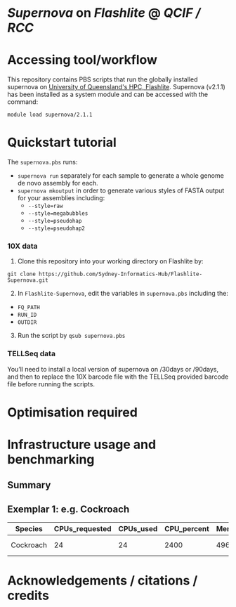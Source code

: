 *Supernova* on *Flashlite* @ *QCIF / RCC*
===========

# Accessing tool/workflow

This repository contains PBS scripts that run the globally installed supernova on [University of Queensland's HPC, Flashlite](https://rcc.uq.edu.au/flashlite). Supernova (v2.1.1) has been installed as a system module and can be accessed with the command:

    module load supernova/2.1.1

# Quickstart tutorial

The `supernova.pbs` runs:

* `supernova run` separately for each sample to generate a whole genome de novo assembly for each.
* `supernova mkoutput` in order to generate various styles of FASTA output for your assemblies including:
    *  `--style=raw`
    *  `--style=megabubbles`
    *  `--style=pseudohap`
    *  `--style=pseudohap2`

### 10X data

1. Clone this repository into your working directory on Flashlite by: 

  `git clone https://github.com/Sydney-Informatics-Hub/Flashlite-Supernova.git`

2. In `Flashlite-Supernova`, edit the variables in `supernova.pbs` including the:

* `FQ_PATH`
* `RUN_ID`
* `OUTDIR`

3. Run the script by `qsub supernova.pbs`

### TELLSeq data

You’ll need to install a local version of supernova on /30days or /90days, and then to replace the 10X barcode file with the TELLSeq provided barcode file before running the scripts.

# Optimisation required

# Infrastructure usage and benchmarking

## Summary

## Exemplar 1: e.g. Cockroach

| Species   | CPUs_requested | CPUs_used | CPU_percent | Mem_requested | Mem_used    | VMem_used   | CPUtime   | CPUtime_mins | Walltime_req | Walltime_used | Walltime_mins | JobFS_req | JobFS_used | Efficiency | Service_units(1*CPU_hours) | Queue | Account   | ExitStatus |
|-----------|----------------|-----------|-------------|---------------|-------------|-------------|-----------|--------------|--------------|---------------|---------------|-----------|------------|------------|----------------------------|-------|-----------|------------|
| Cockroach | 24             | 24        | 2400        | 496gb         | 158606368kb | 305991020kb | 830:26:04 | 49826.07     | 336:00:00    | 61:34:24      | 3694.4        | NA        | NA         | 0.56       | 830.43                     | Long  | qris-user | 0          |

# Acknowledgements / citations / credits

